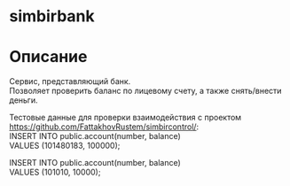 # simbirbank

# Описание
Сервис, представляющий банк.  
Позволяет проверить баланс по лицевому счету, а также снять/внести деньги.  

Тестовые данные для проверки взаимодействия с проектом https://github.com/FattakhovRustem/simbircontrol/:   
INSERT INTO public.account(number, balance)   
	VALUES (101480183, 100000);   

INSERT INTO public.account(number, balance)   
	VALUES (101010, 10000);   
